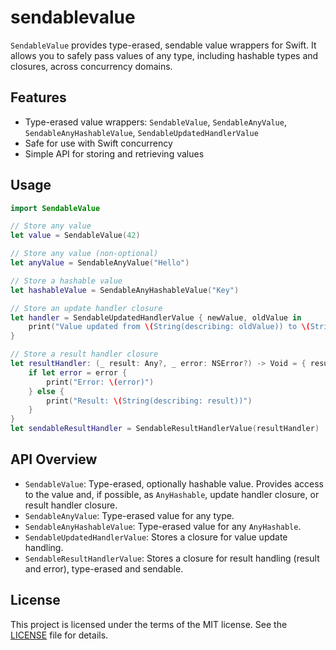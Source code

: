 # sendablevalue


`SendableValue` provides type-erased, sendable value wrappers for Swift. It allows you to safely pass values of any type, including hashable types and closures, across concurrency domains.

## Features
- Type-erased value wrappers: `SendableValue`, `SendableAnyValue`, `SendableAnyHashableValue`, `SendableUpdatedHandlerValue`
- Safe for use with Swift concurrency
- Simple API for storing and retrieving values

## Usage

```swift
import SendableValue

// Store any value
let value = SendableValue(42)

// Store any value (non-optional)
let anyValue = SendableAnyValue("Hello")

// Store a hashable value
let hashableValue = SendableAnyHashableValue("Key")

// Store an update handler closure
let handler = SendableUpdatedHandlerValue { newValue, oldValue in
	print("Value updated from \(String(describing: oldValue)) to \(String(describing: newValue))")
}

// Store a result handler closure
let resultHandler: (_ result: Any?, _ error: NSError?) -> Void = { result, error in
	if let error = error {
		print("Error: \(error)")
	} else {
		print("Result: \(String(describing: result))")
	}
}
let sendableResultHandler = SendableResultHandlerValue(resultHandler)
```

## API Overview

- `SendableValue`: Type-erased, optionally hashable value. Provides access to the value and, if possible, as `AnyHashable`, update handler closure, or result handler closure.
- `SendableAnyValue`: Type-erased value for any type.
- `SendableAnyHashableValue`: Type-erased value for any `AnyHashable`.
- `SendableUpdatedHandlerValue`: Stores a closure for value update handling.
- `SendableResultHandlerValue`: Stores a closure for result handling (result and error), type-erased and sendable.

## License
This project is licensed under the terms of the MIT license. See the [LICENSE](LICENSE) file for details.
